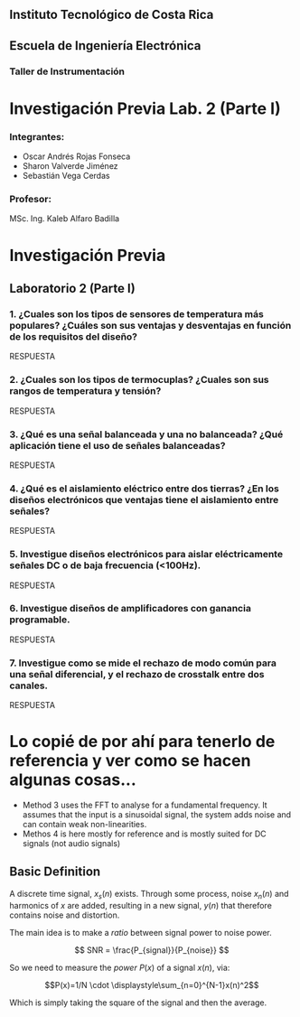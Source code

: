 ## Instituto Tecnológico de Costa Rica

## Escuela de Ingeniería Electrónica
### Taller de Instrumentación

# Investigación Previa Lab. 2 (Parte I)

### Integrantes:
- Oscar Andrés Rojas Fonseca
- Sharon Valverde Jiménez
- Sebastián Vega Cerdas 

### Profesor:
MSc. Ing. Kaleb Alfaro Badilla


# Investigación Previa
## Laboratorio 2 (Parte I)

### 1. ¿Cuales son los tipos de sensores de temperatura más populares? ¿Cuáles son sus ventajas y desventajas en función de los requisitos del diseño?

RESPUESTA

### 2. ¿Cuales son los tipos de termocuplas? ¿Cuales son sus rangos de temperatura y tensión?

RESPUESTA

### 3. ¿Qué es una señal balanceada y una no balanceada? ¿Qué aplicación tiene el uso de señales balanceadas?

RESPUESTA

### 4. ¿Qué es el aislamiento eléctrico entre dos tierras? ¿En los diseños electrónicos que ventajas tiene el aislamiento entre señales?

RESPUESTA

### 5. Investigue diseños electrónicos para aislar eléctricamente señales DC o de baja frecuencia (<100Hz).

RESPUESTA

### 6. Investigue diseños de amplificadores con ganancia programable.

RESPUESTA

### 7. Investigue como se mide el rechazo de modo común para una señal diferencial, y el rechazo de crosstalk entre dos canales.

RESPUESTA




# Lo copié de por ahí para tenerlo de referencia y ver como se hacen algunas cosas...

- Method 3 uses the FFT to analyse for a fundamental frequency. It assumes that the input is a sinusoidal signal, the system adds noise and can contain weak non-linearities.
- Methos 4 is here mostly for reference and is mostly suited for DC signals (not audio signals)

## Basic Definition
A discrete time signal, $x_s(n)$ exists. Through some process, noise $x_n(n)$ and harmonics of $x$ are added, resulting in a new signal, $y(n)$ that therefore contains noise and distortion.

The main idea is to make a *ratio* between signal power to noise power. 


$$ SNR = \frac{P_{signal}}{P_{noise}} $$

So we need to measure the *power* $P(x)$ of a signal $x(n)$,  via:

$$P(x)=1/N \cdot \displaystyle\sum_{n=0}^{N-1}x(n)^2$$

Which is simply taking the square of the signal and then the average.



